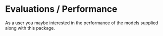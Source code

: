 # Evaluations / Performance

As a user you maybe interested in the performance of the models supplied along
with this package.
